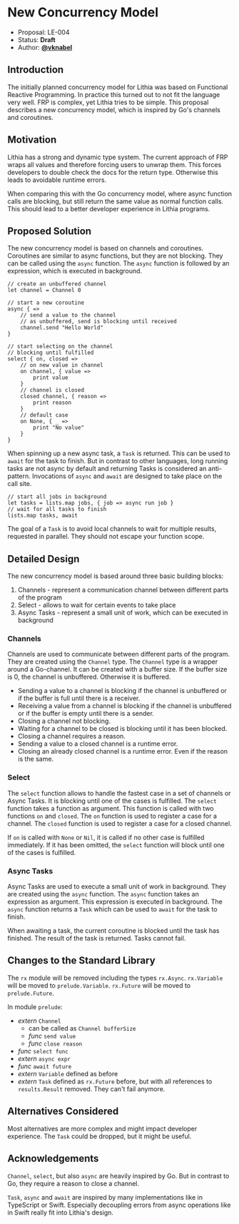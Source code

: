 # New Concurrency Model

- Proposal: LE-004
- Status: **Draft**
- Author: [**@vknabel**](https://github.com/vknabel)

## Introduction

The initially planned concurrency model for Lithia was based on Functional Reactive Programming. In practice this turned out to not fit the language very well. FRP is complex, yet Lithia tries to be simple. This proposal describes a new concurrency model, which is inspired by Go's channels and coroutines.

## Motivation

Lithia has a strong and dynamic type system. The current approach of FRP wraps all values and therefore forcing users to unwrap them. This forces developers to double check the docs for the return type. Otherwise this leads to avoidable runtime errors.

When comparing this with the Go concurrency model, where async function calls are blocking, but still return the same value as normal function calls. This should lead to a better developer experience in Lithia programs.

## Proposed Solution

The new concurrency model is based on channels and coroutines. Coroutines are similar to async functions, but they are not blocking. They can be called using the `async` function. The `async` function is followed by an expression, which is executed in background.

```lithia
// create an unbuffered channel
let channel = Channel 0

// start a new coroutine
async { =>
    // send a value to the channel
    // as unbuffered, send is blocking until received
    channel.send "Hello World"
}

// start selecting on the channel
// blocking until fulfilled
select { on, closed =>
    // on new value in channel
    on channel, { value =>
        print value
    }
    // channel is closed
    closed channel, { reason =>
        print reason
    }
    // default case
    on None, { _ =>
        print "No value"
    }
}
```

When spinning up a new async task, a `Task` is returned. This can be used to `await` for the task to finish.
But in contrast to other languages, long running tasks are not async by default and returning Tasks is considered an anti-pattern. Invocations of `async` and `await` are designed to take place on the call site.

```lithia
// start all jobs in background
let tasks = lists.map jobs, { job => async run job }
// wait for all tasks to finish
lists.map tasks, await
```

The goal of a `Task` is to avoid local channels to wait for multiple results, requested in parallel. They should not escape your function scope.

## Detailed Design

The new concurrency model is based around three basic building blocks:

1. Channels - represent a communication channel between different parts of the program
2. Select - allows to wait for certain events to take place
3. Async Tasks - represent a small unit of work, which can be executed in background

### Channels

Channels are used to communicate between different parts of the program. They are created using the `Channel` type. The `Channel` type is a wrapper around a Go-channel. It can be created with a buffer size. If the buffer size is 0, the channel is unbuffered. Otherwise it is buffered.

- Sending a value to a channel is blocking if the channel is unbuffered or if the buffer is full until there is a receiver.
- Receiving a value from a channel is blocking if the channel is unbuffered or if the buffer is empty until there is a sender.
- Closing a channel not blocking.
- Waiting for a channel to be closed is blocking until it has been blocked.
- Closing a channel requires a reason.
- Sending a value to a closed channel is a runtime error.
- Closing an already closed channel is a runtime error. Even if the reason is the same.

### Select

The `select` function allows to handle the fastest case in a set of channels or Async Tasks. It is blocking until one of the cases is fulfilled. The `select` function takes a function as argument. This function is called with two functions `on` and `closed`. The `on` function is used to register a case for a channel. The `closed` function is used to register a case for a closed channel.

If `on` is called with `None` or `Nil`, it is called if no other case is fulfilled immediately. If it has been omitted, the `select` function will block until one of the cases is fulfilled.

### Async Tasks

Async Tasks are used to execute a small unit of work in background. They are created using the `async` function. The `async` function takes an expression as argument. This expression is executed in background. The `async` function returns a `Task` which can be used to `await` for the task to finish.

When awaiting a task, the current coroutine is blocked until the task has finished. The result of the task is returned. Tasks cannot fail.

## Changes to the Standard Library

The `rx` module will be removed including the types `rx.Async`.
`rx.Variable` will be moved to `prelude.Variable`. `rx.Future` will be moved to `prelude.Future`.

In module `prelude`:

- _extern_ `Channel`
  - can be called as `Channel bufferSize`
  - _func_ `send value`
  - _func_ `close reason`
- _func_ `select func`
- _extern_ `async expr`
- _func_ `await future`
- _extern_ `Variable` defined as before
- _extern_ `Task` defined as `rx.Future` before, but with all references to `results.Result` removed. They can't fail anymore.

## Alternatives Considered

Most alternatives are more complex and might impact developer experience.
The `Task` could be dropped, but it might be useful.

## Acknowledgements

`Channel`, `select`, but also `async` are heavily inspired by Go. But in contrast to Go, they require a reason to close a channel.

`Task`, `async` and `await` are inspired by many implementations like in TypeScript or Swift. Especially decoupling errors from async operations like in Swift really fit into Lithia's design.
